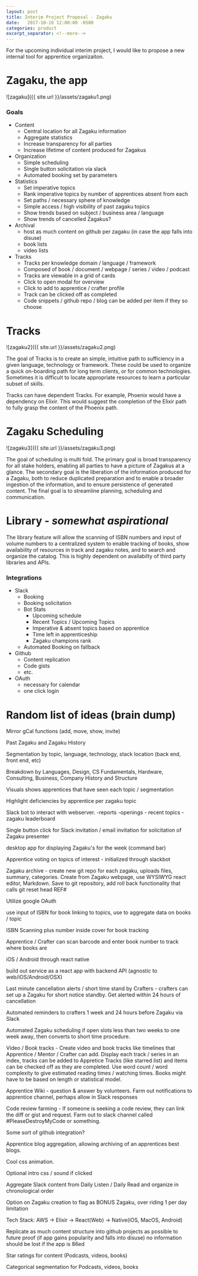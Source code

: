 ```yaml
---
layout: post
title: Interim Project Proposal - Zagaku
date:   2017-10-16 12:00:00 -0500
categories: product
excerpt_separator: <!--more-->
---
```


For the upcoming individual interim project, I would like to propose a new internal tool for apprentice organizaiton.

# Zagaku, the app

![zagaku]({{ site.url }}/assets/zagaku1.png)

<!--more-->

### Goals

- Content
  - Central location for all Zagaku information
  - Aggregate statistics
  - Increase transparency for all parties
  - Increase lifetime of content produced for Zagakus
- Organization
  - Simple scheduling
  - Single button solicitation via slack
  - Automated booking set by parameters
- Statistics
  - Set imperative topics
  - Rank imperative topics by number of apprentices absent from each
  - Set paths / necessary sphere of knowledge
  - Simple access / high visibility of past zagaku topics
  - Show trends based on subject / business area / language
  - Show trends of cancelled Zagakus?
- Archival
  - host as much content on github per zagaku (in case the app falls into disuse)
  - book lists
  - video lists
- Tracks
  - Tracks per knowledge domain / language / framework
  - Composed of book / document / webpage / series / video / podcast
  - Tracks are viewable in a grid of cards
  - Click to open modal for overview
  - Click to add to apprentice / crafter profile
  - Track can be clicked off as completed
  - Code snippets / github repo / blog can be added per item if they so choose

# Tracks

![zagaku2]({{ site.url }}/assets/zagaku2.png)

The goal of Tracks is to create an simple, intuitive path to sufficiency in a given language, technology or framework.  These could be used to organize a quick on-boarding path for long term clients, or for common technologies.  Sometimes it is difficult to locate appropriate resources to learn a particular subset of skills.

Tracks can have dependent Tracks.  For example, Phoenix would have a dependency on Elixir.  This would suggest the completion of the Elixir path to fully grasp the content of the Phoenix path.

# Zagaku Scheduling

![zagaku3]({{ site.url  }}/assets/zagaku3.png)

The goal of scheduling is multi fold. The primary goal is broad transparency for all stake holders, enabling all parties to have a picture of Zagakus at a glance. The secondary goal is the liberation of the information produced for a Zagaku, both to reduce duplicated preparation and to enable a broader ingestion of the information, and to ensure persistence of generated content. The final goal is to streamline planning, scheduling and communication.

# Library - _somewhat aspirational_ 

The library feature will allow the scanning of ISBN numbers and input of volume numbers to a centralized system to enable tracking of books, show availability of resources in track and zagaku notes, and to search and organize the catalog. This is highly dependent on availabilty of third party libraries and APIs.

### Integrations

- Slack
  - Booking
  - Booking solicitation
  - Bot Stats
    - Upcoming schedule
    - Recent Topics / Upcoming Topics
    - Imperative & absent topics based on apprentice
    - Time left in apprenticeship
    - Zagaku champions rank
  - Automated Booking on fallback
- Github
  - Content replication
  - Code gists
  - etc.
- OAuth
  - necessary for calendar
  - one click login

# Random list of ideas (brain dump)


Mirror gCal functions (add, move, show, invite)

Past Zagaku and Zagaku History

Segmentation by topic, language, technology, stack location (back end, front end, etc)

Breakdown by Languages, Design, CS Fundamentals, Hardware, Consulting, Business, Company History and Structure

Visuals shows apprentices that have seen each topic / segmentation

Highlight deficiencies by apprentice per zagaku topic

Slack bot to interact with webserver. -reports -openings - recent topics -zagaku leaderboard

Single button click for Slack invitation / email invitation for solicitation of Zagaku presenter

desktop app for displaying Zagaku's for the week (command bar)

Apprentice voting on topics of interest - initialized through slackbot

Zagaku archive - create new git repo for each zagaku, uploads files, summary, categories. Create from Zagaku webpage, use WYSIWYG react editor, Markdown. Save to git repository, add roll back functionality that calls git reset head REF#

Utilize google OAuth

use input of ISBN for book linking to topics, use to aggregate data on books / topic

ISBN Scanning plus number inside cover for book tracking

Apprentice / Crafter can scan barcode and enter book number to track where books are

iOS / Android through react native

build out service as a react app with backend API (agnostic to web/iOS/Android/OSX)

Last minute cancellation alerts / short time stand by Crafters - crafters can set up a Zagaku for short notice standby. Get alerted within 24 hours of cancellation

Automated reminders to crafters 1 week and 24 hours before Zagaku via Slack

Automated Zagaku scheduling if open slots less than two weeks to one week away, then converts to short time procedure.

Video / Book tracks - Create video and book tracks like timelines that Apprentice / Mentor / Crafter can add. Display each track / series in an index, tracks can be added to Appretice Tracks (like starred list) and items can be checked off as they are completed. Use word count / word complexity to give estimated reading times / watching times. Books might have to be based on length or statistical model.

Apprentice Wiki - question & answer by volunteers. Farm out notifications to apprentice channel, perhaps allow in Slack responses

Code review farming - If someone is seeking a code review, they can link the diff or gist and request. Farm out to slack channel called #PleaseDestroyMyCode or something.

Some sort of github integration?

Apprentice blog aggregation, allowing archiving of an apprentices best blogs.

Cool css animation.

Optional intro css / sound if clicked

Aggregate Slack content from Daily Listen / Daily Read and organize in chronological order

Option on Zagaku creation to flag as BONUS Zagaku, over riding 1 per day limitation

Tech Stack: AWS -> Elixir -> React(Web) -> Native(iOS, MacOS, Android)

Replicate as much content structure into github projects as possible to future proof (if app gains popularity and falls into disuse) no information should be lost if the app is 86ed

Star ratings for content (Podcasts, videos, books)

Categorical segmentation for Podcasts, videos, books


